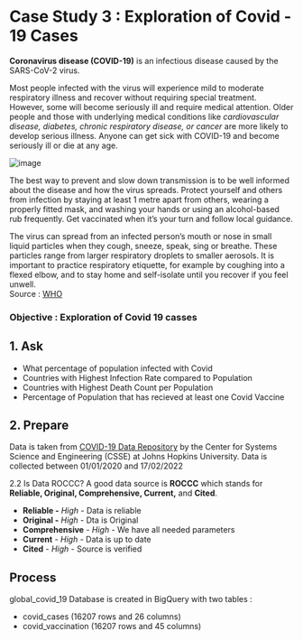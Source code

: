 # Case Study 3 : Exploration of Covid - 19 Cases

**Coronavirus disease (COVID-19)** is an infectious disease caused by the 
SARS-CoV-2 virus.

Most people infected with the virus will experience mild to moderate 
respiratory illness and recover without requiring special treatment. 
However, some will become seriously ill and require medical attention. 
Older people and those with underlying medical conditions like
 *cardiovascular disease, diabetes, chronic respiratory disease, 
 or cancer* are more likely to develop serious illness. 
 Anyone can get sick with COVID-19 and become seriously ill or
  die at any age. 
  
  ![image](https://user-images.githubusercontent.com/92245436/154810811-0fbef7bc-2494-47a4-aedf-5900a5b80d64.png)



The best way to prevent and slow down transmission is to be well informed
 about the disease and how the virus spreads. Protect yourself and others
  from infection by staying at least 1 metre apart from others, wearing a 
  properly fitted mask, and washing your hands or using an alcohol-based
   rub frequently. Get vaccinated when it’s your turn and follow local 
   guidance.

The virus can spread from an infected person’s mouth or nose in small 
liquid particles when they cough, sneeze, speak, sing or breathe. 
These particles range from larger respiratory droplets to smaller aerosols.
 It is important to practice respiratory etiquette, for example by coughing
  into a flexed elbow, and to stay home and self-isolate until you recover
   if you feel unwell. <br>
Source : [WHO](https://www.who.int/health-topics/coronavirus#tab=tab_1)

### Objective : Exploration of Covid 19 casses

## 1. Ask 
- What percentage of population infected with Covid
- Countries with Highest Infection Rate compared to Population
- Countries with Highest Death Count per Population
- Percentage of Population that has recieved at least one Covid Vaccine

## 2. Prepare 
Data is taken from [COVID-19 Data Repository](https://ourworldindata.org/covid-deaths)  by the Center for Systems Science and Engineering 
(CSSE) at Johns Hopkins University.
Data is collected between  01/01/2020 and    17/02/2022





 2.2 Is Data ROCCC?
A good data source is **ROCCC** which stands for **Reliable, Original, Comprehensive, Current,** and **Cited**.

- **Reliable -** *High* - Data is reliable 
- **Original -** *High* - Dta is Original
- **Comprehensive** - *High* - We have all needed parameters 
- **Current** - *High* - Data is up to date
- **Cited** - *High* - Source is verified


## Process 
global_covid_19 Database is created in BigQuery with two tables :
- covid_cases (16207 rows and 26 columns)
- covid_vaccination (16207 rows and 45 columns)
